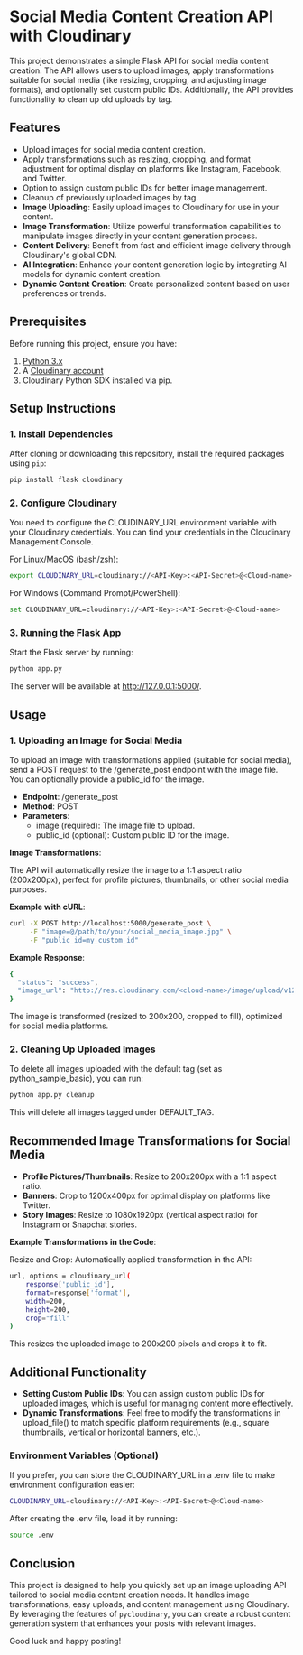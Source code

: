# Social Media Content Creation API with Cloudinary

This project demonstrates a simple Flask API for social media content creation. The API allows users to upload images, apply transformations suitable for social media (like resizing, cropping, and adjusting image formats), and optionally set custom public IDs. Additionally, the API provides functionality to clean up old uploads by tag.

## Features

- Upload images for social media content creation.
- Apply transformations such as resizing, cropping, and format adjustment for optimal display on platforms like Instagram, Facebook, and Twitter.
- Option to assign custom public IDs for better image management.
- Cleanup of previously uploaded images by tag.
- **Image Uploading**: Easily upload images to Cloudinary for use in your content.
- **Image Transformation**: Utilize powerful transformation capabilities to manipulate images directly in your content generation process.
- **Content Delivery**: Benefit from fast and efficient image delivery through Cloudinary's global CDN.
- **AI Integration**: Enhance your content generation logic by integrating AI models for dynamic content creation.
- **Dynamic Content Creation**: Create personalized content based on user preferences or trends.

## Prerequisites

Before running this project, ensure you have:

1. [Python 3.x](https://www.python.org/downloads/)
2. A [Cloudinary account](https://cloudinary.com/users/register/free)
3. Cloudinary Python SDK installed via pip.

## Setup Instructions

### 1. Install Dependencies

After cloning or downloading this repository, install the required packages using `pip`:

```bash
pip install flask cloudinary
```

### 2. Configure Cloudinary

You need to configure the CLOUDINARY_URL environment variable with your Cloudinary credentials. You can find your credentials in the Cloudinary Management Console.

For Linux/MacOS (bash/zsh):
```bash
export CLOUDINARY_URL=cloudinary://<API-Key>:<API-Secret>@<Cloud-name>
```

For Windows (Command Prompt/PowerShell):
```bash
set CLOUDINARY_URL=cloudinary://<API-Key>:<API-Secret>@<Cloud-name>
```

### 3. Running the Flask App

Start the Flask server by running:

```bash
python app.py
```

The server will be available at http://127.0.0.1:5000/.

## Usage

### 1. Uploading an Image for Social Media

To upload an image with transformations applied (suitable for social media), send a POST request to the /generate_post endpoint with the image file. You can optionally provide a public_id for the image.

- **Endpoint**: /generate_post
- **Method**: POST
- **Parameters**:
    - image (required): The image file to upload.
    - public_id (optional): Custom public ID for the image.

**Image Transformations**:

The API will automatically resize the image to a 1:1 aspect ratio (200x200px), perfect for profile pictures, thumbnails, or other social media purposes.

**Example with cURL**:

```bash
curl -X POST http://localhost:5000/generate_post \
     -F "image=@/path/to/your/social_media_image.jpg" \
     -F "public_id=my_custom_id"
```

**Example Response**:
```bash
{
  "status": "success",
  "image_url": "http://res.cloudinary.com/<cloud-name>/image/upload/v12345678/my_custom_id.jpg"
}
```
The image is transformed (resized to 200x200, cropped to fill), optimized for social media platforms.

### 2. Cleaning Up Uploaded Images

To delete all images uploaded with the default tag (set as python_sample_basic), you can run:

```bash
python app.py cleanup
```

This will delete all images tagged under DEFAULT_TAG.

## Recommended Image Transformations for Social Media

- **Profile Pictures/Thumbnails**: Resize to 200x200px with a 1:1 aspect ratio.
- **Banners**: Crop to 1200x400px for optimal display on platforms like Twitter.
- **Story Images**: Resize to 1080x1920px (vertical aspect ratio) for Instagram or Snapchat stories.

**Example Transformations in the Code**:

Resize and Crop: Automatically applied transformation in the API:

```bash
url, options = cloudinary_url(
    response['public_id'],
    format=response['format'],
    width=200,
    height=200,
    crop="fill"
)
```

This resizes the uploaded image to 200x200 pixels and crops it to fit.

## Additional Functionality

- **Setting Custom Public IDs**: You can assign custom public IDs for uploaded images, which is useful for managing content more effectively.
- **Dynamic Transformations**: Feel free to modify the transformations in upload_file() to match specific platform requirements (e.g., square thumbnails, vertical or horizontal banners, etc.).

### Environment Variables (Optional)

If you prefer, you can store the CLOUDINARY_URL in a .env file to make environment configuration easier:

```bash 
CLOUDINARY_URL=cloudinary://<API-Key>:<API-Secret>@<Cloud-name>
```
After creating the .env file, load it by running:
```bash
source .env
```

## Conclusion

This project is designed to help you quickly set up an image uploading API tailored to social media content creation needs. It handles image transformations, easy uploads, and content management using Cloudinary. By leveraging the features of `pycloudinary`, you can create a robust content generation system that enhances your posts with relevant images.

Good luck and happy posting!